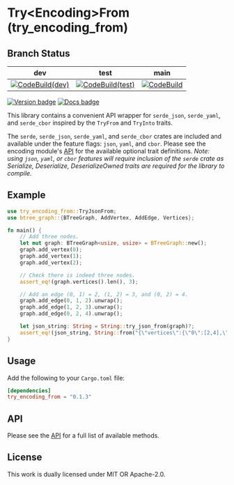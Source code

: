 # Try\<Encoding\>From  (try_encoding_from)

## Branch Status

| dev                                   | test                                 | main                      |
| :-----------------------------------: | :----------------------------------: | :-----------------------: |
| [![CodeBuild(dev)]][CodeBuild(dev)]   |[![CodeBuild(test)]][CodeBuild(test)] | [![CodeBuild]][CodeBuild] |

[![Version badge]][crates.io]
[![Docs badge]][docs.rs]

[CodeBuild]: https://codebuild.us-east-1.amazonaws.com/badges?uuid=eyJlbmNyeXB0ZWREYXRhIjoiV1VGcDVGZUZYTnM4bldvK2xQOVZxL1JFWm10Y3I3MmNNRmtGSjJHa1Z6aFE3djh4VVdXRlNoa2ROYUdMOU5WZzl6Q0RhaUhDSDR5VkhGTnNsMkdGNG9ZPSIsIml2UGFyYW1ldGVyU3BlYyI6IlRaVlI1ZHVUVVVwUjFNZ1kiLCJtYXRlcmlhbFNldFNlcmlhbCI6MX0%3D&branch=main
[CodeBuild(test)]: https://codebuild.us-east-1.amazonaws.com/badges?uuid=eyJlbmNyeXB0ZWREYXRhIjoiTnhqdFFTcDZRTlBzTWdWNDBCL1dQWms4R1RINHlDNWRSOUtOQjJXVGlzYlBaWGdGdlJTcGZVNkE0RHQ5aXNXTzlLdC9oTHZuak9rb3pmL1IzSzA0Zi9nPSIsIml2UGFyYW1ldGVyU3BlYyI6IllEMWJpOURueWNta0lScnoiLCJtYXRlcmlhbFNldFNlcmlhbCI6MX0%3D&branch=test
[CodeBuild(dev)]: https://codebuild.us-east-1.amazonaws.com/badges?uuid=eyJlbmNyeXB0ZWREYXRhIjoiVEFxdFdWcHh3R01XTUxhd1ErL2tTRUlDM0E3VktGRnlRblJ3Y3dyUzVnRkU3OUVmZkxxcldtU3dyU3hjcnlpM1FBdlUrVDZFeWdKd2ZGYTJMK0JJanJJPSIsIml2UGFyYW1ldGVyU3BlYyI6IkhVMHFnUWVXU1NzOEJySi8iLCJtYXRlcmlhbFNldFNlcmlhbCI6MX0%3D&branch=dev
[Version badge]: https://img.shields.io/crates/v/try_encoding_from
[crates.io]: https://crates.io/crates/try_encoding_from
[Docs badge]: https://img.shields.io/badge/docs.rs-rustdoc-blue
[docs.rs]: https://docs.rs/try_encoding_from/

This library contains a convenient API wrapper for `serde_json`,
`serde_yaml`, and `serde_cbor` inspired by the `TryFrom` and
`TryInto` traits.

The `serde`, `serde_json`, `serde_yaml`, and `serde_cbor` crates
are included and available under the feature flags:
`json`, `yaml`, and `cbor`.
Please see the encoding module's [API](./src/encoding/api.rs)
for the available optional trait definitions. *Note: using
`json`, `yaml`, or `cbor` features will
require inclusion of the `serde` crate as Serialize, Deserialize,
DeserializeOwned traits are required for the library to compile.*

## Example
```rust
use try_encoding_from::TryJsonFrom;
use btree_graph::{BTreeGraph, AddVertex, AddEdge, Vertices};

fn main() {
    // Add three nodes.
    let mut graph: BTreeGraph<usize, usize> = BTreeGraph::new();
    graph.add_vertex(0);
    graph.add_vertex(1);
    graph.add_vertex(2);

    // Check there is indeed three nodes.
    assert_eq!(graph.vertices().len(), 3);

    // Add an edge (0, 1) = 2, (1, 2) = 3, and (0, 2) = 4.
    graph.add_edge(0, 1, 2).unwrap();
    graph.add_edge(1, 2, 3).unwrap();
    graph.add_edge(0, 2, 4).unwrap();

    let json_string: String = String::try_json_from(graph)?;
    assert_eq!(json_string, String::from("{\"vertices\":{\"0\":[2,4],\"1\":[3],\"2\":[]},\"edges\":{\"2\":[0,1],\"3\":[1,2],\"4\":[0,2]}}"));
}
```

## Usage

Add the following to your `Cargo.toml` file:
```toml
[dependencies]
try_encoding_from = "0.1.3"
```

## API

Please see the [API](src/encoding/api.rs) for a full list of
available methods.

## License

This work is dually licensed under MIT OR Apache-2.0.
